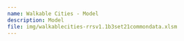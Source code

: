 ```yaml
---
name: Walkable Cities - Model
description: Model
file: img/walkablecities-rrsv1.1b3set21commondata.xlsm
---
```

